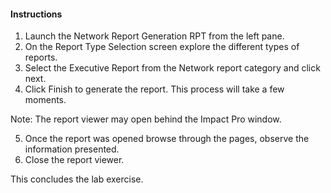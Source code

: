 #### Instructions

1. Launch the Network Report Generation RPT from the left pane. 
2. On the Report Type Selection screen explore the different types of reports. 
3. Select the Executive Report from the Network report category and click next.
4. Click Finish to generate the report. This process will take a few moments. 

Note: The report viewer may open behind the Impact Pro window. 

5. Once the report was opened browse through the pages, observe the information presented. 
6. Close the report viewer. 

This concludes the lab exercise.

